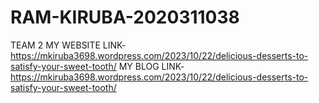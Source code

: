 # RAM-KIRUBA-2020311038
TEAM 2
MY WEBSITE LINK- https://mkiruba3698.wordpress.com/2023/10/22/delicious-desserts-to-satisfy-your-sweet-tooth/
MY BLOG LINK- https://mkiruba3698.wordpress.com/2023/10/22/delicious-desserts-to-satisfy-your-sweet-tooth/

